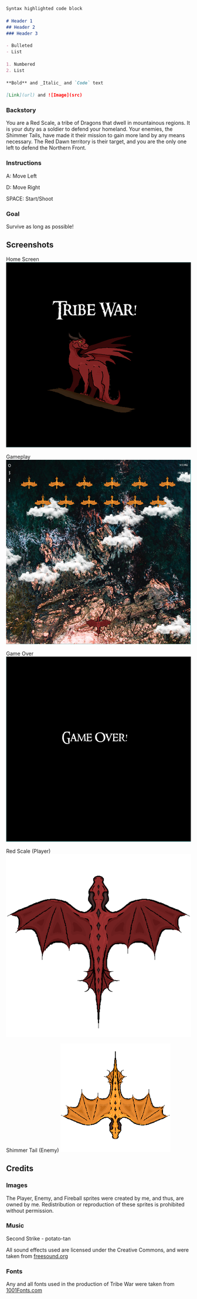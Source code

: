```markdown
Syntax highlighted code block

# Header 1
## Header 2
### Header 3

- Bulleted
- List

1. Numbered
2. List

**Bold** and _Italic_ and `Code` text

[Link](url) and ![Image](src)
```
### Backstory

You are a Red Scale, a tribe of Dragons that dwell in mountainous regions. It is your duty as a soldier to defend your homeland. Your enemies, the Shimmer Tails, have made it their mission to gain more land by any means necessary. The Red Dawn territory is their target, and you are the only one left to defend the Northern Front.

### Instructions

A: Move Left

D: Move Right

SPACE: Start/Shoot

### Goal

Survive as long as possible!

## Screenshots

Home Screen
![Home Screen](https://raw.githubusercontent.com/lordsniivy/tribe-war/master/home%20screen.PNG)

Gameplay
![Gameplay](https://raw.githubusercontent.com/lordsniivy/tribe-war/master/Gameplay.PNG)

Game Over
![Game Over](https://raw.githubusercontent.com/lordsniivy/tribe-war/master/Game%20Over.PNG)

Red Scale (Player)
![Player](https://raw.githubusercontent.com/lordsniivy/tribe-war/master/assets/images/Dragon.png)

Shimmer Tail (Enemy)
![Enemy](https://raw.githubusercontent.com/lordsniivy/tribe-war/master/assets/images/Dragon%20ENEMY.png)

## Credits

### Images

The Player, Enemy, and Fireball sprites were created by me, and thus, are owned by me. Redistribution or reproduction of these sprites is prohibited without permission.

### Music

Second Strike  - potato-tan

All sound effects used are licensed under the Creative Commons, and were taken from [freesound.org](https://freesound.org/)

### Fonts

Any and all fonts used in the production of Tribe War were taken from [1001Fonts.com](https://www.1001fonts.com/)
